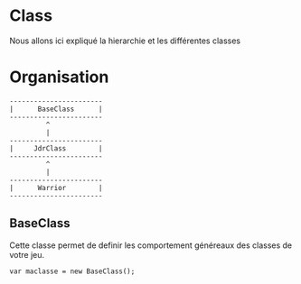Class
==========


Nous allons ici expliqué la hierarchie et les différentes classes 


Organisation
============

```
-----------------------
|      BaseClass      |
-----------------------
         ^
         |
-----------------------
|     JdrClass        |
-----------------------
         ^
         |
-----------------------
|      Warrior        |
-----------------------

```


BaseClass
-----------

Cette classe permet de definir les comportement généreaux des classes de votre jeu.

```
var maclasse = new BaseClass();
```

